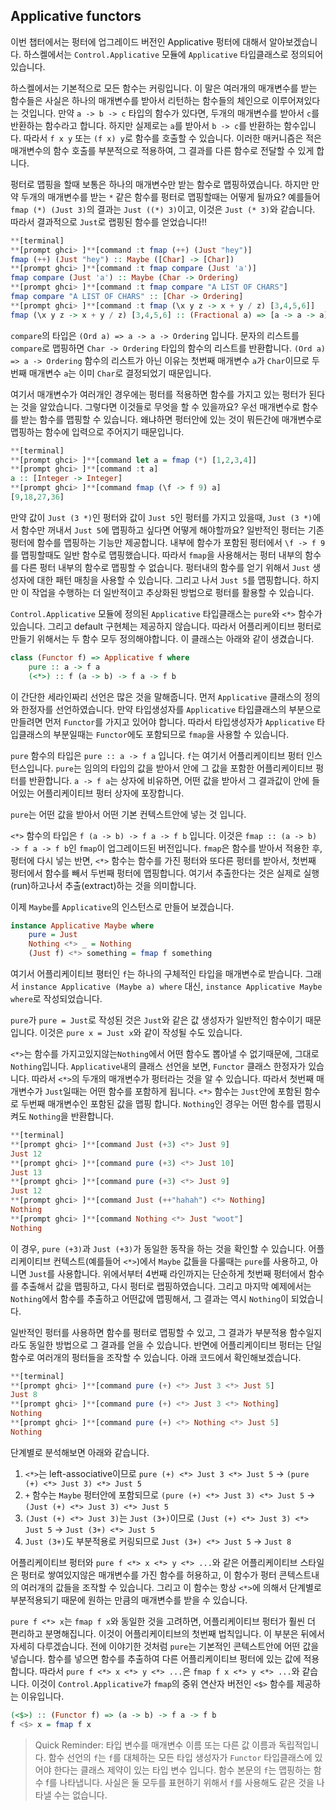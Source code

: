 ## Applicative functors

이번 챕터에서는 펑터에 업그레이드 버전인 Applicative 펑터에 대해서 알아보겠습니다. 하스켈에서는 `Control.Applicative` 모듈에 `Applicative` 타입클래스로 정의되어 있습니다. 

하스켈에서는 기본적으로 모든 함수는 커링입니다. 이 말은 여러개의 매개변수를 받는 함수들은 사실은 하나의 매개변수를 받아서 리턴하는 함수들의 체인으로 이루어져있다는 것입니다. 만약 `a -> b -> c` 타입의 함수가 있다면, 두개의 매개변수를 받아서 `c`를 반환하는 함수라고 합니다. 하지만 실제로는 `a`를 받아서 `b -> c`를 반환하는 함수입니다. 따라서 `f x y` 또는 `(f x) y`로 함수를 호출할 수 있습니다. 이러한 매커니즘은 적은 매개변수의 함수 호출를 부분적으로 적용하여, 그 결과를 다른 함수로 전달할 수 있게 합니다. 

펑터로 맵핑을 할때 보통은 하나의 매개변수만 받는 함수로 맵핑하였습니다. 하지만 만약 두개의 매개변수를 받는 `*` 같은 함수를 펑터로 맵핑할때는 어떻게 될까요? 예를들어 `fmap (*) (Just 3)`의 결과는 `Just ((*) 3)`이고, 이것은 `Just (* 3)`와 같습니다. 따라서 결과적으로 `Just`로 랩핑된 함수를 얻었습니다!!

```haskell
**[terminal]
**[prompt ghci> ]**[command :t fmap (++) (Just "hey")]
fmap (++) (Just "hey") :: Maybe ([Char] -> [Char])
**[prompt ghci> ]**[command :t fmap compare (Just 'a')]
fmap compare (Just 'a') :: Maybe (Char -> Ordering)
**[prompt ghci> ]**[command :t fmap compare "A LIST OF CHARS"]
fmap compare "A LIST OF CHARS" :: [Char -> Ordering]
**[prompt ghci> ]**[command :t fmap (\x y z -> x + y / z) [3,4,5,6]]
fmap (\x y z -> x + y / z) [3,4,5,6] :: (Fractional a) => [a -> a -> a]
```

`compare`의 타입은 `(Ord a) => a -> a -> Ordering` 입니다. 문자의 리스트를 `compare`로 맵핑하면 `Char -> Ordering` 타입의 함수의 리스트를 반환합니다. `(Ord a) => a -> Ordering` 함수의 리스트가 아닌 이유는 첫번째 매개변수 `a`가 `Char`이므로 두번째 매개변수 `a`는 이미 `Char`로 결정되었기 때문입니다. 

여기서 매개변수가 여러개인 경우에는 펑터를 적용하면 함수를 가지고 있는 펑터가 된다는 것을 알았습니다. 그렇다면 이것들로 무엇을 할 수 있을까요? 우선 매개변수로 함수를 받는 함수를 맵핑할 수 있습니다. 왜냐하면 펑터안에 있는 것이 뭐든간에 매개변수로 맵핑하는 함수에 입력으로 주어지기 때문입니다.

```haskell
**[terminal]
**[prompt ghci> ]**[command let a = fmap (*) [1,2,3,4]]
**[prompt ghci> ]**[command :t a]
a :: [Integer -> Integer]
**[prompt ghci> ]**[command fmap (\f -> f 9) a]
[9,18,27,36]
```

만약 값이 `Just (3 *)`인 펑터와 값이 `Just 5`인 펑터를 가지고 있을때, `Just (3 *)`에서 함수만 꺼내서 `Just 5`에 맵핑하고 싶다면 어떻게 해야할까요? 일반적인 펑터는 기존 펑터에 함수를 맵핑하는 기능만 제공합니다. 내부에 함수가 포함된 펑터에서 `\f -> f 9`를 맵핑할때도 일반 함수로 맵핑했습니다. 따라서 `fmap`을 사용해서는 펑터 내부의 함수를 다른 펑터 내부의 함수로 맵핑할 수 없습니다. 펑터내의 함수를 얻기 위해서 `Just` 생성자에 대한 패턴 매칭을 사용할 수 있습니다. 그리고 나서 `Just 5`를 맵핑합니다. 하지만 이 작업을 수행하는 더 일반적이고 추상화된 방법으로 펑터를 활용할 수 있습니다. 

`Control.Applicative` 모듈에 정의된 `Applicative` 타입클래스는 `pure`와 `<*>` 함수가 있습니다. 그리고 default 구현체는 제공하지 않습니다. 따라서 어플리케이티브 펑터로 만들기 위해서는 두 함수 모두 정의해야합니다. 이 클래스는 아래와 같이 생겼습니다. 

```haskell
class (Functor f) => Applicative f where  
    pure :: a -> f a  
    (<*>) :: f (a -> b) -> f a -> f b
``` 

이 간단한 세라인짜리 선언은 많은 것을 말해줍니다. 먼저 `Applicative` 클래스의 정의와 한정자를 선언하였습니다. 만약 타입생성자를 `Applicative` 타입클래스의 부분으로 만들려면 먼저 `Functor`를 가지고 있어야 합니다. 따라서 타입생성자가 `Applicative` 타입클래스의 부분일때는 `Functor`에도 포함되므로 `fmap`을 사용할 수 있습니다. 

`pure` 함수의 타입은 `pure :: a -> f a` 입니다. `f`는 여기서 어플리케이티브 펑터 인스턴스입니다. `pure`는 임의의 타입의 값을 받아서 안에 그 값을 포함한 어플리케이티브 펑터를 반환합니다. `a -> f a`는 상자에 비유하면, 어떤 값을 받아서 그 결과값이 안에 들어있는 어플리케이티브 펑터 상자에 포장합니다. 

`pure`는 어떤 값을 받아서 어떤 기본 컨텍스트안에 넣는 것 입니다. 

`<*>` 함수의 타입은 `f (a -> b) -> f a -> f b` 입니다. 이것은 `fmap :: (a -> b) -> f a -> f b`인 `fmap`이 업그레이드된 버전입니다. `fmap`은 함수를 받아서 적용한 후, 펑터에 다시 넣는 반면, `<*>` 함수는 함수를 가진 펑터와 또다른 펑터를 받아서, 첫번째 펑터에서 함수를 빼서 두번째 펑터에 맵핑합니다. 여기서 추출한다는 것은 실제로 실행(run)하고나서 추출(extract)하는 것을 의미합니다. 

이제 `Maybe`를 `Applicative`의 인스턴스로 만들어 보겠습니다. 

```haskell
instance Applicative Maybe where  
    pure = Just  
    Nothing <*> _ = Nothing  
    (Just f) <*> something = fmap f something
```

여기서 어플리케이티브 평터인 `f`는 하나의 구체적인 타입을 매개변수로 받습니다. 그래서 `instance Applicative (Maybe a) where` 대신, `instance Applicative Maybe where`로 작성되었습니다.

`pure`가 `pure = Just`로 작성된 것은 `Just`와 같은 값 생성자가 일반적인 함수이기 때문입니다. 이것은 `pure x = Just x`와 같이 작성될 수도 있습니다. 

`<*>`는 함수를 가지고있지않는`Nothing`에서 어떤 함수도 뽑아낼 수 없기때문에, 그대로 `Nothing`입니다. `Applicative`내의 클래스 선언을 보면, `Functor` 클래스 한정자가 있습니다. 따라서 `<*>`의 두개의 매개변수가 펑터라는 것을 알 수 있습니다. 따라서 첫번째 매개변수가 `Just`일때는 어떤 함수를 포함하게 됩니다. `<*>` 함수는 `Just`안에 포함된 함수로 두번째 매개변수인 포함된 값을 맵핑 합니다. `Nothing`인 경우는 어떤 함수를 맵핑시켜도 `Nothing`을 반환합니다.

```haskell
**[terminal]
**[prompt ghci> ]**[command Just (+3) <*> Just 9]
Just 12
**[prompt ghci> ]**[command pure (+3) <*> Just 10]
Just 13
**[prompt ghci> ]**[command pure (+3) <*> Just 9]
Just 12
**[prompt ghci> ]**[command Just (++"hahah") <*> Nothing]
Nothing
**[prompt ghci> ]**[command Nothing <*> Just "woot"]
Nothing
```

이 경우, `pure (+3)`과 `Just (+3)`가 동일한 동작을 하는 것을 확인할 수 있습니다. 어플리케이티브 컨텍스트(예를들어 `<*>`)에서 `Maybe` 값들을 다룰때는 `pure`를 사용하고, 아니면 `Just`를 사용합니다. 위에서부터 4번째 라인까지는 단순하게 첫번째 펑터에서 함수를 추출해서 값을 맵핑하고, 다시 펑터로 랩핑하였습니다. 그리고 마지막 예제에서는 `Nothing`에서 함수를 추출하고 어떤값에 맵핑해서, 그 결과는 역시 `Nothing`이 되었습니다. 

일반적인 펑터를 사용하면 함수를 펑터로 맵핑할 수 있고, 그 결과가 부분적용 함수일지라도 동일한 방법으로 그 결과를 얻을 수 있습니다. 반면에 어플리케이티브 펑터는 단일 함수로 여러개의 펑터들을 조작할 수 있습니다. 아래 코드에서 확인해보겠습니다. 

```haskell
**[terminal]
**[prompt ghci> ]**[command pure (+) <*> Just 3 <*> Just 5]
Just 8
**[prompt ghci> ]**[command pure (+) <*> Just 3 <*> Nothing]
Nothing
**[prompt ghci> ]**[command pure (+) <*> Nothing <*> Just 5]
Nothing
```

단계별로 분석해보면 아래와 같습니다. 

1. `<*>`는 left-associative이므로 
`pure (+) <*> Just 3 <*> Just 5` -> `(pure (+) <*> Just 3) <*> Just 5`
2. `+` 함수는 `Maybe` 펑터안에 포함되므로 
`(pure (+) <*> Just 3) <*> Just 5` -> `(Just (+) <*> Just 3) <*> Just 5`
3. `(Just (+) <*> Just 3)`는 `Just (3+)`이므로
`(Just (+) <*> Just 3) <*> Just 5` -> `Just (3+) <*> Just 5`
4. `Just (3+)`도 부분적용로 커링되므로
`Just (3+) <*> Just 5` -> `Just 8`

어플리케이티브 펑터와 `pure f <*> x <*> y <*> ...`와 같은 어플리케이티브 스타일은 펑터로 쌓여있지않은 매개변수를 가진 함수를 허용하고, 이 함수가 펑터 콘텍스트내의 여러개의 값들을 조작할 수 있습니다. 그리고 이 함수는 항상 `<*>`에 의해서 단계별로 부분적용되기 때문에 원하는 만큼의 매개변수를 받을 수 있습니다. 

`pure f <*> x`는 `fmap f x`와 동일한 것을 고려하면, 어플리케이티브 펑터가 훨씬 더 편리하고 분명해집니다. 이것이 어플리케이티브의 첫번째 법칙입니다. 이 부분은 뒤에서 자세히 다루겠습니다. 전에 이야기한 것처럼 `pure`는 기본적인 콘텍스트안에 어떤 값을 넣습니다. 함수를 넣으면 함수를 추출하여 다른 어플리케이티브 펑터에 있는 값에 적용합니다. 따라서 `pure f <*> x <*> y <*> ...`은 `fmap f x <*> y <*> ...`와 같습니다. 이것이 `Control.Applicative`가 `fmap`의 중위 연산자 버전인 `<$>` 함수를 제공하는 이유입니다. 

```haskell
(<$>) :: (Functor f) => (a -> b) -> f a -> f b  
f <$> x = fmap f x
```

> Quick Reminder: 타입 변수를 매개변수 이름 또는 다른 값 이름과 독립적입니다. 함수 선언의 `f`는 `f`를 대체하는 모든 타입 생성자가 `Functor` 타입클래스에 있어야 한다는 클래스 제약이 있는 타입 변수 입니다. 함수 본문의 `f`는 맵핑하는 함수 f를 나타냅니다. 사실은 둘 모두를 표현하기 위해서 `f`를 사용해도 같은 것을 나타낼 수는 없습니다.

















